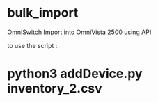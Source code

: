 # bulk_import
OmniSwitch Import into OmniVista 2500 using API

to use the script : 
# python3 addDevice.py inventory_2.csv 
